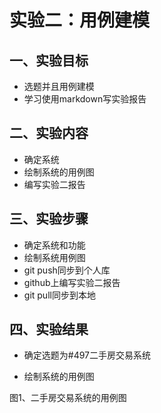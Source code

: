 # 实验二：用例建模

## 一、实验目标

- 选题并且用例建模
- 学习使用markdown写实验报告

## 二、实验内容

- 确定系统
- 绘制系统的用例图
- 编写实验二报告

## 三、实验步骤

- 确定系统和功能
- 绘制系统用例图
- git push同步到个人库
- github上编写实验二报告
- git pull同步到本地

## 四、实验结果

- 确定选题为#497二手房交易系统

- 绘制系统的用例图

图1、二手房交易系统的用例图

